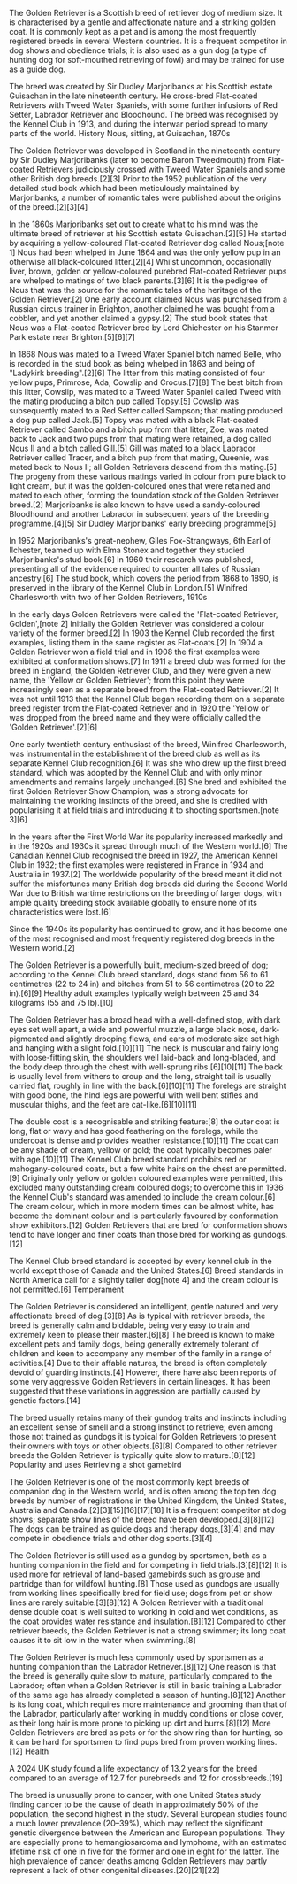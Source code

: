 The Golden Retriever is a Scottish breed of retriever dog of medium size. It is characterised by a gentle and affectionate nature and a striking golden coat. It is commonly kept as a pet and is among the most frequently registered breeds in several Western countries. It is a frequent competitor in dog shows and obedience trials; it is also used as a gun dog (a type of hunting dog for soft-mouthed retrieving of fowl) and may be trained for use as a guide dog.

The breed was created by Sir Dudley Marjoribanks at his Scottish estate Guisachan in the late nineteenth century. He cross-bred Flat-coated Retrievers with Tweed Water Spaniels, with some further infusions of Red Setter, Labrador Retriever and Bloodhound. The breed was recognised by the Kennel Club in 1913, and during the interwar period spread to many parts of the world.
History
Nous, sitting, at Guisachan, 1870s

The Golden Retriever was developed in Scotland in the nineteenth century by Sir Dudley Marjoribanks (later to become Baron Tweedmouth) from Flat-coated Retrievers judiciously crossed with Tweed Water Spaniels and some other British dog breeds.[2][3] Prior to the 1952 publication of the very detailed stud book which had been meticulously maintained by Marjoribanks, a number of romantic tales were published about the origins of the breed.[2][3][4]

In the 1860s Marjoribanks set out to create what to his mind was the ultimate breed of retriever at his Scottish estate Guisachan.[2][5] He started by acquiring a yellow-coloured Flat-coated Retriever dog called Nous;[note 1] Nous had been whelped in June 1864 and was the only yellow pup in an otherwise all black-coloured litter.[2][4] Whilst uncommon, occasionally liver, brown, golden or yellow-coloured purebred Flat-coated Retriever pups are whelped to matings of two black parents.[3][6] It is the pedigree of Nous that was the source for the romantic tales of the heritage of the Golden Retriever.[2] One early account claimed Nous was purchased from a Russian circus trainer in Brighton, another claimed he was bought from a cobbler, and yet another claimed a gypsy.[2] The stud book states that Nous was a Flat-coated Retriever bred by Lord Chichester on his Stanmer Park estate near Brighton.[5][6][7]

In 1868 Nous was mated to a Tweed Water Spaniel bitch named Belle, who is recorded in the stud book as being whelped in 1863 and being of "Ladykirk breeding".[2][6] The litter from this mating consisted of four yellow pups, Primrose, Ada, Cowslip and Crocus.[7][8] The best bitch from this litter, Cowslip, was mated to a Tweed Water Spaniel called Tweed with the mating producing a bitch pup called Topsy.[5] Cowslip was subsequently mated to a Red Setter called Sampson; that mating produced a dog pup called Jack.[5] Topsy was mated with a black Flat-coated Retriever called Sambo and a bitch pup from that litter, Zoe, was mated back to Jack and two pups from that mating were retained, a dog called Nous II and a bitch called Gill.[5] Gill was mated to a black Labrador Retriever called Tracer, and a bitch pup from that mating, Queenie, was mated back to Nous II; all Golden Retrievers descend from this mating.[5] The progeny from these various matings varied in colour from pure black to light cream, but it was the golden-coloured ones that were retained and mated to each other, forming the foundation stock of the Golden Retriever breed.[2] Marjoribanks is also known to have used a sandy-coloured Bloodhound and another Labrador in subsequent years of the breeding programme.[4][5]
Sir Dudley Marjoribanks' early breeding programme[5]


In 1952 Marjoribanks's great-nephew, Giles Fox-Strangways, 6th Earl of Ilchester, teamed up with Elma Stonex and together they studied Marjoribanks's stud book.[6] In 1960 their research was published, presenting all of the evidence required to counter all tales of Russian ancestry.[6] The stud book, which covers the period from 1868 to 1890, is preserved in the library of the Kennel Club in London.[5]
Winifred Charlesworth with two of her Golden Retrievers, 1910s

In the early days Golden Retrievers were called the 'Flat-coated Retriever, Golden',[note 2] Initially the Golden Retriever was considered a colour variety of the former breed.[2] In 1903 the Kennel Club recorded the first examples, listing them in the same register as Flat-coats.[2] In 1904 a Golden Retriever won a field trial and in 1908 the first examples were exhibited at conformation shows.[7] In 1911 a breed club was formed for the breed in England, the Golden Retriever Club, and they were given a new name, the 'Yellow or Golden Retriever'; from this point they were increasingly seen as a separate breed from the Flat-coated Retriever.[2] It was not until 1913 that the Kennel Club began recording them on a separate breed register from the Flat-coated Retriever and in 1920 the 'Yellow or' was dropped from the breed name and they were officially called the 'Golden Retriever'.[2][6]

One early twentieth century enthusiast of the breed, Winifred Charlesworth, was instrumental in the establishment of the breed club as well as its separate Kennel Club recognition.[6] It was she who drew up the first breed standard, which was adopted by the Kennel Club and with only minor amendments and remains largely unchanged.[6] She bred and exhibited the first Golden Retriever Show Champion, was a strong advocate for maintaining the working instincts of the breed, and she is credited with popularising it at field trials and introducing it to shooting sportsmen.[note 3][6]

In the years after the First World War its popularity increased markedly and in the 1920s and 1930s it spread through much of the Western world.[6] The Canadian Kennel Club recognised the breed in 1927, the American Kennel Club in 1932; the first examples were registered in France in 1934 and Australia in 1937.[2] The worldwide popularity of the breed meant it did not suffer the misfortunes many British dog breeds did during the Second World War due to British wartime restrictions on the breeding of larger dogs, with ample quality breeding stock available globally to ensure none of its characteristics were lost.[6]

Since the 1940s its popularity has continued to grow, and it has become one of the most recognised and most frequently registered dog breeds in the Western world.[2]

The Golden Retriever is a powerfully built, medium-sized breed of dog; according to the Kennel Club breed standard, dogs stand from 56 to 61 centimetres (22 to 24 in) and bitches from 51 to 56 centimetres (20 to 22 in).[6][9] Healthy adult examples typically weigh between 25 and 34 kilograms (55 and 75 lb).[10]

The Golden Retriever has a broad head with a well-defined stop, with dark eyes set well apart, a wide and powerful muzzle, a large black nose, dark-pigmented and slightly drooping flews, and ears of moderate size set high and hanging with a slight fold.[10][11] The neck is muscular and fairly long with loose-fitting skin, the shoulders well laid-back and long-bladed, and the body deep through the chest with well-sprung ribs.[6][10][11] The back is usually level from withers to croup and the long, straight tail is usually carried flat, roughly in line with the back.[6][10][11] The forelegs are straight with good bone, the hind legs are powerful with well bent stifles and muscular thighs, and the feet are cat-like.[6][10][11]

The double coat is a recognisable and striking feature:[8] the outer coat is long, flat or wavy and has good feathering on the forelegs, while the undercoat is dense and provides weather resistance.[10][11] The coat can be any shade of cream, yellow or gold; the coat typically becomes paler with age.[10][11] The Kennel Club breed standard prohibits red or mahogany-coloured coats, but a few white hairs on the chest are permitted.[9] Originally only yellow or golden coloured examples were permitted, this excluded many outstanding cream coloured dogs; to overcome this in 1936 the Kennel Club's standard was amended to include the cream colour.[6] The cream colour, which in more modern times can be almost white, has become the dominant colour and is particularly favoured by conformation show exhibitors.[12] Golden Retrievers that are bred for conformation shows tend to have longer and finer coats than those bred for working as gundogs.[12]

The Kennel Club breed standard is accepted by every kennel club in the world except those of Canada and the United States.[6] Breed standards in North America call for a slightly taller dog[note 4] and the cream colour is not permitted.[6]
Temperament

The Golden Retriever is considered an intelligent, gentle natured and very affectionate breed of dog.[3][8] As is typical with retriever breeds, the breed is generally calm and biddable, being very easy to train and extremely keen to please their master.[6][8] The breed is known to make excellent pets and family dogs, being generally extremely tolerant of children and keen to accompany any member of the family in a range of activities.[4] Due to their affable natures, the breed is often completely devoid of guarding instincts.[4] However, there have also been reports of some very aggressive Golden Retrievers in certain lineages. It has been suggested that these variations in aggression are partially caused by genetic factors.[14]

The breed usually retains many of their gundog traits and instincts including an excellent sense of smell and a strong instinct to retrieve; even among those not trained as gundogs it is typical for Golden Retrievers to present their owners with toys or other objects.[6][8] Compared to other retriever breeds the Golden Retriever is typically quite slow to mature.[8][12]
Popularity and uses
Retrieving a shot gamebird

The Golden Retriever is one of the most commonly kept breeds of companion dog in the Western world, and is often among the top ten dog breeds by number of registrations in the United Kingdom, the United States, Australia and Canada.[2][3][15][16][17][18] It is a frequent competitor at dog shows; separate show lines of the breed have been developed.[3][8][12] The dogs can be trained as guide dogs and therapy dogs,[3][4] and may compete in obedience trials and other dog sports.[3][4]

The Golden Retriever is still used as a gundog by sportsmen, both as a hunting companion in the field and for competing in field trials.[3][8][12] It is used more for retrieval of land-based gamebirds such as grouse and partridge than for wildfowl hunting.[8] Those used as gundogs are usually from working lines specifically bred for field use; dogs from pet or show lines are rarely suitable.[3][8][12] A Golden Retriever with a traditional dense double coat is well suited to working in cold and wet conditions, as the coat provides water resistance and insulation.[8][12] Compared to other retriever breeds, the Golden Retriever is not a strong swimmer; its long coat causes it to sit low in the water when swimming.[8]

The Golden Retriever is much less commonly used by sportsmen as a hunting companion than the Labrador Retriever.[8][12] One reason is that the breed is generally quite slow to mature, particularly compared to the Labrador; often when a Golden Retriever is still in basic training a Labrador of the same age has already completed a season of hunting.[8][12] Another is its long coat, which requires more maintenance and grooming than that of the Labrador, particularly after working in muddy conditions or close cover, as their long hair is more prone to picking up dirt and burrs.[8][12] More Golden Retrievers are bred as pets or for the show ring than for hunting, so it can be hard for sportsmen to find pups bred from proven working lines.[12]
Health

A 2024 UK study found a life expectancy of 13.2 years for the breed compared to an average of 12.7 for purebreeds and 12 for crossbreeds.[19]

The breed is unusually prone to cancer, with one United States study finding cancer to be the cause of death in approximately 50% of the population, the second highest in the study. Several European studies found a much lower prevalence (20–39%), which may reflect the significant genetic divergence between the American and European populations. They are especially prone to hemangiosarcoma and lymphoma, with an estimated lifetime risk of one in five for the former and one in eight for the latter. The high prevalence of cancer deaths among Golden Retrievers may partly represent a lack of other congenital diseases.[20][21][22] 